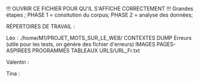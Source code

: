 !!! OUVRIR CE FICHIER POUR QU'IL S'AFFICHE CORRECTEMENT !!!
Grandes étapes ;
PHASE 1 = consitution du corpus;
PHASE 2 = analyse des données;

RÉPERTOIRES DE TRAVAIL :

Léo :
./home/M1/PROJET_MOTS_SUR_LE_WEB/
  CONTEXTES
  DUMP
  Erreurs (utile pour les tests, on génère des fichier d'erreurs)
  IMAGES
  PAGES-ASPIREES
  PROGRAMMES
  TABLEAUX
  URLS/URL_Fr.txt

Valentin :

Tina :

